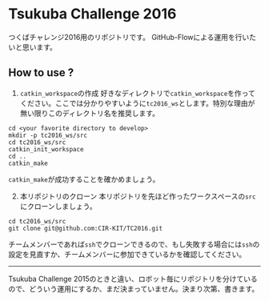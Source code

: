 # Tsukuba Challenge 2016
つくばチャレンジ2016用のリポジトリです。
GitHub-Flowによる運用を行いたいと思います。

## How to use ?
1. `catkin_workspace`の作成
好きなディレクトリで`catkin_workspace`を作ってください。ここでは分かりやすいように`tc2016_ws`とします。特別な理由が無い限りこのディレクトリ名を推奨します。
```
cd <your favorite directory to develop>
mkdir -p tc2016_ws/src
cd tc2016_ws/src
catkin_init_workspace
cd ..
catkin_make
```
`catkin_make`が成功することを確かめましょう。

2. 本リポジトリのクローン
本リポジトリを先ほど作ったワークスペースの`src`にクローンしましょう。
```
cd tc2016_ws/src
git clone git@github.com:CIR-KIT/TC2016.git
```
チームメンバーであれば``ssh``でクローンできるので、もし失敗する場合には`ssh`の設定を見直すか、チームメンバーに参加できているかを確認してください。

---

Tsukuba Challenge 2015のときと違い、ロボット毎にリポジトリを分けているので、どういう運用にするか、まだ決まっていません。決まり次第、書きます。
